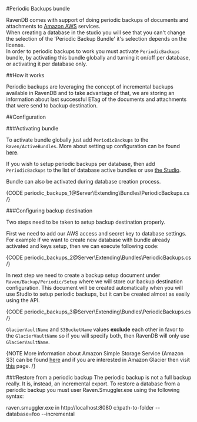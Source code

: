 #Periodic Backups bundle

RavenDB comes with support of doing periodic backups of documents and attachments to [Amazon AWS](http://aws.amazon.com/) services.  
When creating a database in the studio you will see that you can't change the selection of the 'Periodic Backup Bundle' it's selection depends on the license.  
In order to periodic backups to work you must activate `PeriodicBackups` bundle, by activating this bundle globally and turning it on/off per database, or activating it per database only.

##How it works

Periodic backups are leveraging the concept of incremental backups available in RavenDB and to take advantage of that, we are storing an information about last successful ETag of the documents and attachments that were send to backup destination.

##Configuration

###Activating bundle

To activate bundle globally just add `PeriodicBackups` to the `Raven/ActiveBundles`. More about setting up configuration can be found [here](../Administration/configuration).

If you wish to setup periodic backups per database, then add `PeriodicBackups` to the list of database active bundles or use [the Studio](../../studio/bundles/periodicbackup).

Bundle can also be activated during database creation process.

{CODE periodic_backups_1@Server\Extending\Bundles\PeriodicBackups.cs /}

###Configuring backup destination

Two steps need to be taken to setup backup destination properly.

First we need to add our AWS access and secret key to database settings. For example if we want to create new database with bundle already activated and keys setup, then we can execute following code:

{CODE periodic_backups_2@Server\Extending\Bundles\PeriodicBackups.cs /}

In next step we need to create a backup setup document under `Raven/Backup/Periodic/Setup` where we will store our backup destination configuration. This document will be created automatically when you will use Studio to setup periodic backups, but it can be created almost as easily using the API.

{CODE periodic_backups_3@Server\Extending\Bundles\PeriodicBackups.cs /}

`GlacierVaultName` and `S3BucketName` values **exclude** each other in favor to the `GlacierVaultName` so if you will specify both, then RavenDB will only use `GlacierVaultName`. 

{NOTE More information about Amazon Simple Storage Service (Amazon S3) can be found [here](http://aws.amazon.com/s3/) and if you are interested in Amazon Glacier then visit [this](http://aws.amazon.com/glacier/) page. /}

###Restore from a periodic backup
The periodic backup is not a full backup really. It is, instead, an incremental export.
To restore a database from a periodic backup you must user Raven.Smuggler.exe using the following syntax:

raven.smuggler.exe in http://localhost:8080 c:\path-to-folder --database=foo --incremental
